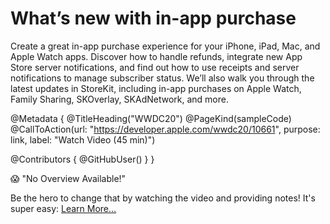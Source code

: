 # What’s new with in-app purchase

Create a great in-app purchase experience for your iPhone, iPad, Mac, and Apple Watch apps. Discover how to handle refunds, integrate new App Store server notifications, and find out how to use receipts and server notifications to manage subscriber status. We’ll also walk you through the latest updates in StoreKit, including in-app purchases on Apple Watch, Family Sharing, SKOverlay, SKAdNetwork, and more.

@Metadata {
   @TitleHeading("WWDC20")
   @PageKind(sampleCode)
   @CallToAction(url: "https://developer.apple.com/wwdc20/10661", purpose: link, label: "Watch Video (45 min)")

   @Contributors {
      @GitHubUser(<replace this with your GitHub handle>)
   }
}

😱 "No Overview Available!"

Be the hero to change that by watching the video and providing notes! It's super easy:
 [Learn More…](https://wwdcnotes.github.io/WWDCNotes/documentation/wwdcnotes/contributing)
